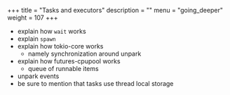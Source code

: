 +++
title = "Tasks and executors"
description = ""
menu = "going_deeper"
weight = 107
+++

* explain how `wait` works
* explain `spawn`
* explain how tokio-core works
  * namely synchronization around unpark
* explain how futures-cpupool works
  * queue of runnable items
* unpark events
* be sure to mention that tasks use thread local storage
